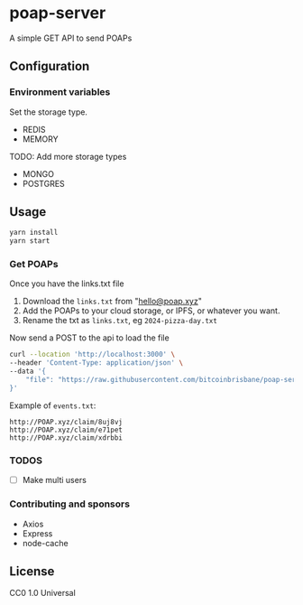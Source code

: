 # poap-server
A simple GET API to send POAPs

## Configuration

### Environment variables
Set the storage type.

- REDIS
- MEMORY

TODO: Add more storage types
- MONGO
- POSTGRES

## Usage

```bash
yarn install
yarn start
```

### Get POAPs

Once you have the links.txt file

1. Download the `links.txt` from "hello@poap.xyz"
2. Add the POAPs to your cloud storage, or IPFS, or whatever you want.
2. Rename the txt as `links.txt`, eg `2024-pizza-day.txt`

Now send a POST to the api to load the file

```bash
curl --location 'http://localhost:3000' \
--header 'Content-Type: application/json' \
--data '{
    "file": "https://raw.githubusercontent.com/bitcoinbrisbane/poap-server/main/links.txt"
}'
```

Example of `events.txt`:

```text
http://POAP.xyz/claim/8uj8vj
http://POAP.xyz/claim/e71pet
http://POAP.xyz/claim/xdrbbi
```

### TODOS

- [ ] Make multi users

### Contributing and sponsors
- Axios
- Express
- node-cache

## License

CC0 1.0 Universal